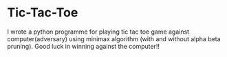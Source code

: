 # Tic-Tac-Toe
I wrote a python programme for playing tic tac toe game against computer(adversary) using minimax algorithm (with and without alpha beta pruning). 
Good luck in winning against the computer!!
